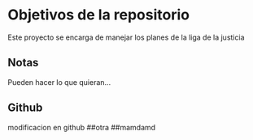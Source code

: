 # Objetivos de la repositorio

Este proyecto se encarga de manejar los planes de la liga de la justicia


## Notas
Pueden hacer lo que quieran...

## Github
modificacion en github
##otra
##mamdamd
